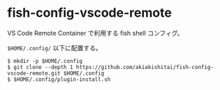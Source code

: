 # fish-config-vscode-remote

VS Code Remote Container で利用する fish shell コンフィグ。

`$HOME/.config/` 以下に配置する。

```shell
$ mkdir -p $HOME/.config
$ git clone --depth 1 https://github.com/akiakishitai/fish-config-vscode-remote.git $HOME/.config
$ $HOME/.config/plugin-install.sh
```
